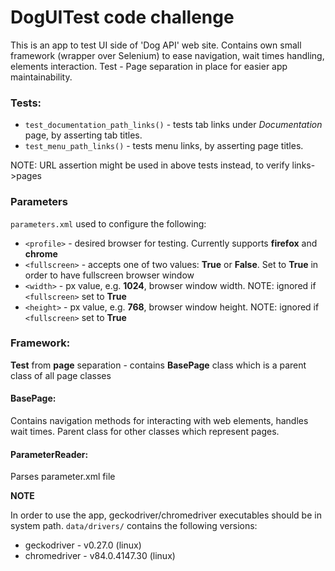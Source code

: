 # DogUITest code challenge

This is an app to test UI side of 'Dog API' web site. Contains own small framework (wrapper over Selenium) to ease navigation, wait times handling, elements interaction.
Test - Page separation in place for easier app maintainability.

### Tests:

* `test_documentation_path_links()` - tests tab links under *Documentation* page, by asserting tab titles.
* `test_menu_path_links()` - tests menu links, by asserting page titles.

NOTE: URL assertion might be used in above tests instead, to verify links->pages

### Parameters

`parameters.xml` used to configure the following:
* `<profile>` - desired browser for testing. Currently supports **firefox** and **chrome**
* `<fullscreen>` - accepts one of two values: **True** or **False**. Set to **True** in order to have fullscreen browser window
* `<width>` - px value, e.g. **1024**, browser window width. NOTE: ignored if `<fullscreen>` set to **True**
* `<height>` - px value, e.g. **768**, browser window height. NOTE: ignored if `<fullscreen>` set to **True**

### Framework:

**Test** from **page** separation - contains **BasePage** class which is a parent class of all page classes

#### BasePage:

Contains navigation methods for interacting with web elements, handles wait times. Parent class for other classes which represent pages.

#### ParameterReader:

Parses parameter.xml file

**NOTE**

In order to use the app, geckodriver/chromedriver executables should be in system path.
`data/drivers/` contains the following versions:
* geckodriver - v0.27.0 (linux)
* chromedriver - v84.0.4147.30 (linux)
